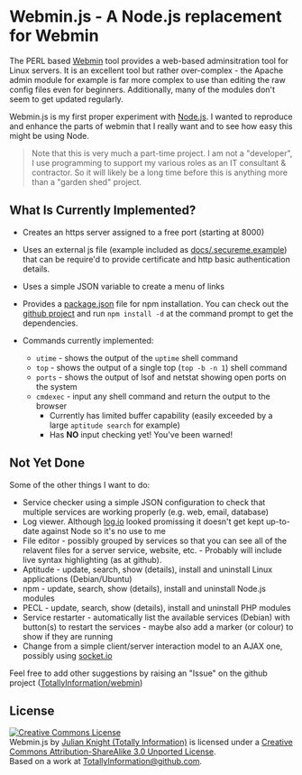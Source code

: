 # Webmin.js - A Node.js replacement for Webmin #

The PERL based [Webmin](http://www.webmin.com/) tool provides a web-based adminsitration tool for Linux servers. It is an excellent tool but rather over-complex - the Apache admin module for example is far more complex to use than editing the raw config files even for beginners. Additionally, many of the modules don't seem to get updated regularly.

Webmin.js is my first proper experiment with [Node.js](http://nodejs.org). I wanted to reproduce and enhance the parts of webmin that I really want and to see how easy this might be using Node.

> Note that this is very much a part-time project. I am not a "developer", I use programming to support my various roles as an IT consultant & contractor. So it will likely be a long time before this is anything more than a "garden shed" project.

## What Is Currently Implemented? ##
* Creates an https server assigned to a free port (starting at 8000)
* Uses an external js file (example included as [docs/.secureme.example](docs/.secureme.example)) that can be require'd to provide certificate and http basic authentication details.
* Uses a simple JSON variable to create a menu of links
* Provides a [package.json](package.json) file for npm installation. You can check out the [github project](https://TotallyInformation@github.com/TotallyInformation/webmin.git) and run `npm install -d` at the command prompt to get the dependencies.
* Commands currently implemented:

  * `utime` - shows the output of the `uptime` shell command
  * `top` - shows the output of a single top (`top -b -n 1`) shell command
  * `ports` - shows the output of lsof and netstat showing open ports on the system
  * `cmdexec` - input any shell command and return the output to the browser
     * Currently has limited buffer capability (easily exceeded by a large `aptitude search` for example)
     * Has **NO** input checking yet! You've been warned!

## Not Yet Done ##
Some of the other things I want to do:

* Service checker using a simple JSON configuration to check that multiple services are working properly (e.g. web, email, database)
* Log viewer. Although [log.io](http://log.io) looked promissing it doesn't get kept up-to-date against Node so it's no use to me
* File editor - possibly grouped by services so that you can see all of the relavent files for a server service, website, etc. - Probably will include live syntax highlighting (as at github).
* Aptitude - update, search, show (details), install and uninstall Linux applications (Debian/Ubuntu)
* npm - update, search, show (details), install and uninstall Node.js modules
* PECL - update, search, show (details), install and uninstall PHP modules
* Service restarter - automatically list the available services (Debian) with button(s) to restart the services - maybe also add a marker (or colour) to show if they are running
* Change from a simple client/server interaction model to an AJAX one, possibly using [socket.io](http://socket.io/)

Feel free to add other suggestions by raising an "Issue" on the github project ([TotallyInformation/webmin](https://github.com/TotallyInformation/webmin))

## License ##
<a rel="license" href="http://creativecommons.org/licenses/by-sa/3.0/"><img alt="Creative Commons License" style="border-width:0" src="http://i.creativecommons.org/l/by-sa/3.0/88x31.png" /></a><br /><span xmlns:dct="http://purl.org/dc/terms/" href="http://purl.org/dc/dcmitype/InteractiveResource" property="dct:title" rel="dct:type">Webmin.js</span> by <a xmlns:cc="http://creativecommons.org/ns#" href="http://www.totallyinformation.com" property="cc:attributionName" rel="cc:attributionURL">Julian Knight (Totally Information)</a> is licensed under a <a rel="license" href="http://creativecommons.org/licenses/by-sa/3.0/">Creative Commons Attribution-ShareAlike 3.0 Unported License</a>.<br />Based on a work at <a xmlns:dct="http://purl.org/dc/terms/" href="https://TotallyInformation@github.com/TotallyInformation/webmin.git" rel="dct:source">TotallyInformation@github.com</a>.